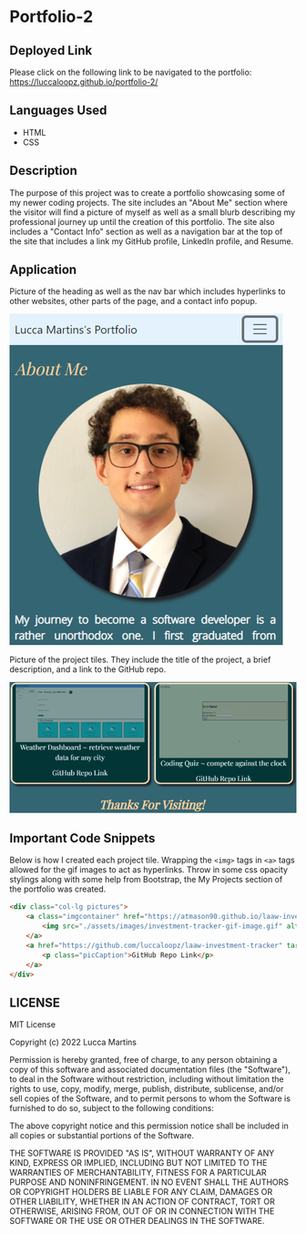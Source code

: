 # Portfolio-2

## **Deployed Link**

Please click on the following link to be navigated to the portfolio: https://luccaloopz.github.io/portfolio-2/

## **Languages Used**

* HTML
* CSS

## **Description**

The purpose of this project was to create a portfolio showcasing some of my newer coding projects. The site includes an "About Me" section where the visitor will find a picture of myself as well as a small blurb describing my professional journey up until the creation of this portfolio. The site also includes a "Contact Info" section as well as a navigation bar at the top of the site that includes a link my GitHub profile, LinkedIn profile, and Resume. 

## **Application**

Picture of the heading as well as the nav bar which includes hyperlinks to other websites, other parts of the page, and a contact info popup.

![screenshot](./assets/images/pic-of-website.PNG "Nav Bar and Top of Page")

Picture of the project tiles. They include the title of the project, a brief description, and a link to the GitHub repo.

![screenshot](./assets/images/pic-of-website-2.PNG "Project Tiles")

## **Important Code Snippets**

Below is how I created each project tile. Wrapping the `<img>` tags in `<a>` tags allowed for the gif images to act as hyperlinks. Throw in some css opacity stylings along with some help from Bootstrap, the My Projects section of the portfolio was created. 

```HTML
<div class="col-lg pictures">
    <a class="imgcontainer" href="https://atmason90.github.io/laaw-investment-tracker/" target="_blank">
        <img src="./assets/images/investment-tracker-gif-image.gif" alt="Investment Tracker Application Gif"><p class="picCaption">Investment Tracker ~ stock data and news at your fingertips</p>
    </a>
    <a href="https://github.com/luccaloopz/laaw-investment-tracker" target="_blank">
        <p class="picCaption">GitHub Repo Link</p>
    </a>
</div>
```

## **LICENSE**

MIT License

Copyright (c) 2022 Lucca Martins

Permission is hereby granted, free of charge, to any person obtaining a copy of this software and associated documentation files (the "Software"), to deal in the Software without restriction, including without limitation the rights to use, copy, modify, merge, publish, distribute, sublicense, and/or sell copies of the Software, and to permit persons to whom the Software is furnished to do so, subject to the following conditions:

The above copyright notice and this permission notice shall be included in all copies or substantial portions of the Software.

THE SOFTWARE IS PROVIDED "AS IS", WITHOUT WARRANTY OF ANY KIND, EXPRESS OR IMPLIED, INCLUDING BUT NOT LIMITED TO THE WARRANTIES OF MERCHANTABILITY, FITNESS FOR A PARTICULAR PURPOSE AND NONINFRINGEMENT. IN NO EVENT SHALL THE AUTHORS OR COPYRIGHT HOLDERS BE LIABLE FOR ANY CLAIM, DAMAGES OR OTHER LIABILITY, WHETHER IN AN ACTION OF CONTRACT, TORT OR OTHERWISE, ARISING FROM, OUT OF OR IN CONNECTION WITH THE SOFTWARE OR THE USE OR OTHER DEALINGS IN THE SOFTWARE.